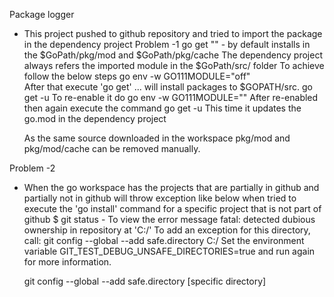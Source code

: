 Package logger

-   This project pushed to github repository and tried to import the package in the dependency project
Problem -1
    go get "<pkg name>" - by default installs in the $GoPath/pkg/mod and $GoPath/pkg/cache
    The dependency project always refers the imported module in the $GoPath/src/<pkg name> folder
    To achieve follow the below steps
	    go env -w GO111MODULE="off"  
    After that execute 'go get' ... will install packages to $GOPATH/src.
        go get -u <pkg-name>
	To re-enable it do 
	    go env -w GO111MODULE="" 
    After re-enabled then again execute the command
        go get -u <pkg-name>
    This time it updates the go.mod in the dependency project

    As the same source downloaded in the workspace pkg/mod and pkg/mod/cache can be removed manually. 


Problem -2 
-   When the go workspace has the projects that are partially in github and partially not in github will throw exception like below when tried to execute the 'go install' command for a specific 
    project that is not part of github
        $ git status - To view the error message 
    fatal: detected dubious ownership in repository at 'C:/'
    To add an exception for this directory, call:
        git config --global --add safe.directory C:/
    Set the environment variable 
        GIT_TEST_DEBUG_UNSAFE_DIRECTORIES=true 
    and run again for more information.

    git config --global --add safe.directory [specific directory]